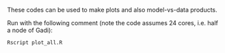 These codes can be used to make plots and also model-vs-data products.

Run with the following comment (note the code assumes 24 cores, i.e. half a node of Gadi):

    Rscript plot_all.R
